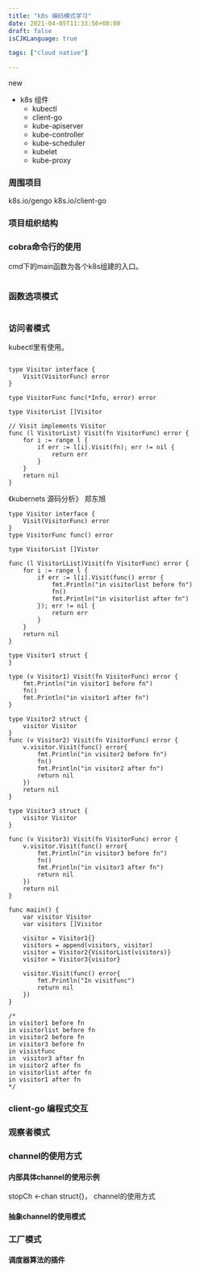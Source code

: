 ```yaml
---
title: "k8s 编码模式学习"
date: 2021-04-05T11:33:56+08:00
draft: false
isCJKLanguage: true

tags: ["cloud native"]

---
```


new 

+ k8s 组件
  + kubectl
  + client-go
  + kube-apiserver
  + kube-controller
  + kube-scheduler
  + kubelet
  + kube-proxy

### 周围项目

k8s.io/gengo
k8s.io/client-go


### 项目组织结构


### cobra命令行的使用

cmd下的main函数为各个k8s组建的入口。    


```golang

```


### 函数选项模式

```golang

```

### 访问者模式

kubectl里有使用。

```golang

type Visitor interface {
	Visit(VisitorFunc) error
}

type VisitorFunc func(*Info, error) error

type VisitorList []Visitor

// Visit implements Visitor
func (l VisitorList) Visit(fn VisitorFunc) error {
	for i := range l {
		if err := l[i].Visit(fn); err != nil {
			return err
		}
	}
	return nil
}

```

《kubernets 源码分析》 郑东旭 
```golang
type Visitor interface {
	Visit(VisitorFunc) error
}
type VisitorFunc func() error

type VisitorList []Vistor

func (l VisitorLList)Visit(fn VisitorFunc) error {
	for i := range l {
		if err := l[i].Visit(func() error {
			fmt.Println("in visitorlist before fn")
			fn()
			fmt.Println("in visitorlist after fn")
		}); err != nil {
			return err
		}
	}
	return nil
}

type Visitor1 struct {
}

type (v Visitor1) Visit(fn VisitorFunc) error {
	fmt.Println("in visitor1 before fn")
	fn()
	fmt.Println("in visitor1 after fn")
}

type Visitor2 struct {
	visitor Visitor
}
func (v Visitor2) Visit(fn VisitorFunc) error {
	v.visitor.Visit(func() error{
		fmt.Println("in visitor2 before fn")
		fn()
		fmt.Println("in visitor2 after fn")
		return nil
	})
	return nil
}

type Visitor3 struct {
	visitor Visitor
}

func (v Visitor3) Visit(fn VisitorFunc) error {
	v.visitor.Visit(func() error{
		fmt.Println("in visitor3 before fn")
		fn()
		fmt.Println("in visitor3 after fn")
		return nil
	})
	return nil
}

func maiin() {
	var visitor Visitor
	var visitors []Visitor

	visitor = Visitor1{}
	visitors = append(visitors, visitor)
	visitor = Visitor2{VisitorList(visitors)}
	visitor = Visitor3{visitor}

	visitor.Visit(func() error{
		fmt.Println("In visitfunc")
		return nil
	})
}

/*
in visitor1 before fn
in visitorlist before fn
in visitor2 before fn
in visitor3 before fn
in visistfunc
in  visitor3 after fn
in visitor2 after fn
in visitorlist after fn
in visitor1 after fn
*/

```

### client-go 编程式交互


### 观察者模式

### channel的使用方式

#### 内部具体channel的使用示例

stopCh <-chan struct{}，  channel的使用方式

#### 抽象channel的使用模式



### 工厂模式

#### 调度器算法的插件

```golang

```

### 

```golang

```
